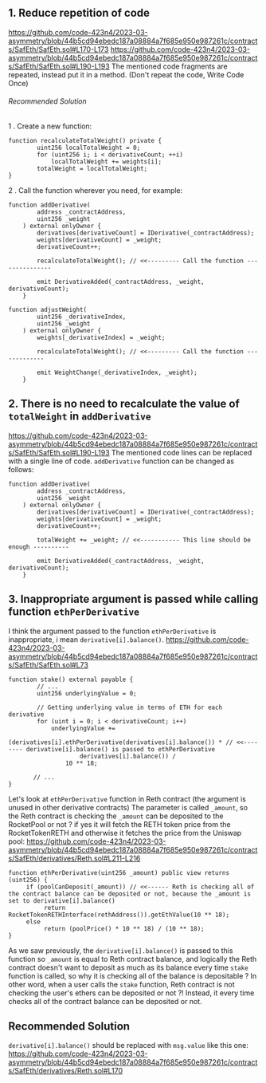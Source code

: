 ## 1. Reduce repetition of code
https://github.com/code-423n4/2023-03-asymmetry/blob/44b5cd94ebedc187a08884a7f685e950e987261c/contracts/SafEth/SafEth.sol#L170-L173
https://github.com/code-423n4/2023-03-asymmetry/blob/44b5cd94ebedc187a08884a7f685e950e987261c/contracts/SafEth/SafEth.sol#L190-L193
The mentioned code fragments are repeated, instead put it in a method. (Don't repeat the code, Write Code Once)

###### Recommended Solution
1 . Create a new function:
```
function recalculateTotalWeight() private {
        uint256 localTotalWeight = 0;
        for (uint256 i; i < derivativeCount; ++i)
            localTotalWeight += weights[i];
        totalWeight = localTotalWeight;
}
```
2 . Call the function wherever you need, for example:
```
function addDerivative(
        address _contractAddress,
        uint256 _weight
    ) external onlyOwner {
        derivatives[derivativeCount] = IDerivative(_contractAddress);
        weights[derivativeCount] = _weight;
        derivativeCount++;

        recalculateTotalWeight(); // <<--------- Call the function ---------------

        emit DerivativeAdded(_contractAddress, _weight, derivativeCount);
    }
```

```
function adjustWeight(
        uint256 _derivativeIndex,
        uint256 _weight
    ) external onlyOwner {
        weights[_derivativeIndex] = _weight;
        
        recalculateTotalWeight(); // <<--------- Call the function -------------

        emit WeightChange(_derivativeIndex, _weight);
    }
```

## 2. There is no need to recalculate the value of `totalWeight` in `addDerivative`
https://github.com/code-423n4/2023-03-asymmetry/blob/44b5cd94ebedc187a08884a7f685e950e987261c/contracts/SafEth/SafEth.sol#L190-L193
The mentioned code lines can be replaced with a single line of code.
`addDerivative` function can be changed as follows:
```
function addDerivative(
        address _contractAddress,
        uint256 _weight
    ) external onlyOwner {
        derivatives[derivativeCount] = IDerivative(_contractAddress);
        weights[derivativeCount] = _weight;
        derivativeCount++;

        totalWeight += _weight; // <<----------- This line should be enough ----------

        emit DerivativeAdded(_contractAddress, _weight, derivativeCount);
    }
```

## 3. Inappropriate argument is passed while calling function `ethPerDerivative`
I think the argument passed to the function `ethPerDerivative` is inappropriate, i mean `derivative[i].balance()`.
https://github.com/code-423n4/2023-03-asymmetry/blob/44b5cd94ebedc187a08884a7f685e950e987261c/contracts/SafEth/SafEth.sol#L73
```
function stake() external payable {
        // ...
        uint256 underlyingValue = 0;

        // Getting underlying value in terms of ETH for each derivative
        for (uint i = 0; i < derivativeCount; i++)
            underlyingValue +=
                (derivatives[i].ethPerDerivative(derivatives[i].balance()) * // <<-------- derivative[i].balance() is passed to ethPerDerivative
                    derivatives[i].balance()) /
                10 ** 18;
          
       // ...
}
```

Let's look at `ethPerDerivative` function in Reth contract (the argument is unused in other derivative contracts)
The parameter is called `_amount`, so the Reth contract is checking the `_amount` can be deposited to the RocketPool or not ? if yes it will fetch the RETH token price from the RocketTokenRETH and otherwise it fetches the price from the Uniswap pool:
https://github.com/code-423n4/2023-03-asymmetry/blob/44b5cd94ebedc187a08884a7f685e950e987261c/contracts/SafEth/derivatives/Reth.sol#L211-L216
```
function ethPerDerivative(uint256 _amount) public view returns (uint256) {
     if (poolCanDeposit(_amount)) // <<------ Reth is checking all of the contract balance can be deposited or not, because the _amount is set to derivative[i].balance()
          return RocketTokenRETHInterface(rethAddress()).getEthValue(10 ** 18);
     else 
          return (poolPrice() * 10 ** 18) / (10 ** 18);
}
```
As we saw previously, the `derivative[i].balance()` is passed to this function so `_amount` is equal to Reth contract balance, and logically the Reth contract doesn't want to deposit as much as its balance every time `stake` function is called, so why it is checking all of the balance is depositable ?
In other word, when a user calls the `stake` function, Reth contract is not checking the user's ethers can be deposited or not ?! Instead, it every time checks all of the contract balance can be deposited or not.

## Recommended Solution
`derivative[i].balance()` should be replaced with `msg.value` like this one:
https://github.com/code-423n4/2023-03-asymmetry/blob/44b5cd94ebedc187a08884a7f685e950e987261c/contracts/SafEth/derivatives/Reth.sol#L170